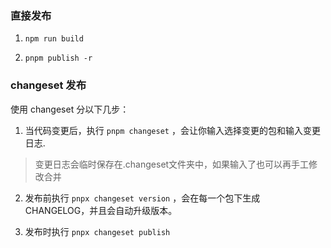 
### 直接发布
1. `npm run build`

2. `pnpm publish -r`

### changeset 发布
使用 changeset 分以下几步：
1. 当代码变更后，执行 `pnpm changeset` ，会让你输入选择变更的包和输入变更日志.
>变更日志会临时保存在.changeset文件夹中，如果输入了也可以再手工修改合并

2. 发布前执行 `pnpx changeset version` ，会在每一个包下生成 CHANGELOG，并且会自动升级版本。

3. 发布时执行 `pnpx changeset publish`
